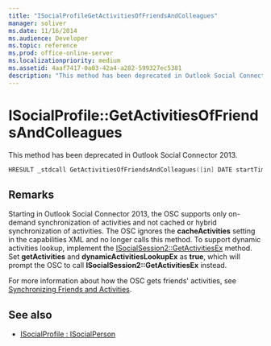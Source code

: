 ```yaml
---
title: "ISocialProfileGetActivitiesOfFriendsAndColleagues"
manager: soliver
ms.date: 11/16/2014
ms.audience: Developer
ms.topic: reference
ms.prod: office-online-server
ms.localizationpriority: medium
ms.assetid: 4aaf7417-0a03-42a4-a282-599327ec5381
description: "This method has been deprecated in Outlook Social Connector 2013."
---
```


# ISocialProfile::GetActivitiesOfFriendsAndColleagues

This method has been deprecated in Outlook Social Connector 2013.
  
```cpp
HRESULT _stdcall GetActivitiesOfFriendsAndColleagues([in] DATE startTime, [out, retval] BSTR* activitiesCollection);
```

## Remarks

Starting in Outlook Social Connector 2013, the OSC supports only on-demand synchronization of activities and not cached or hybrid synchronization of activities. The OSC ignores the **cacheActivities** setting in the capabilities XML and no longer calls this method. To support dynamic activities lookup, implement the [ISocialSession2::GetActivitiesEx](isocialsession2-getactivitiesex.md) method. Set **getActivities** and **dynamicActivitiesLookupEx** as **true**, which will prompt the OSC to call **ISocialSession2::GetActivitiesEx** instead. 
  
For more information about how the OSC gets friends' activities, see [Synchronizing Friends and Activities](synchronizing-friends-and-activities.md). 
  
## See also

- [ISocialProfile : ISocialPerson](isocialprofileisocialperson.md)

